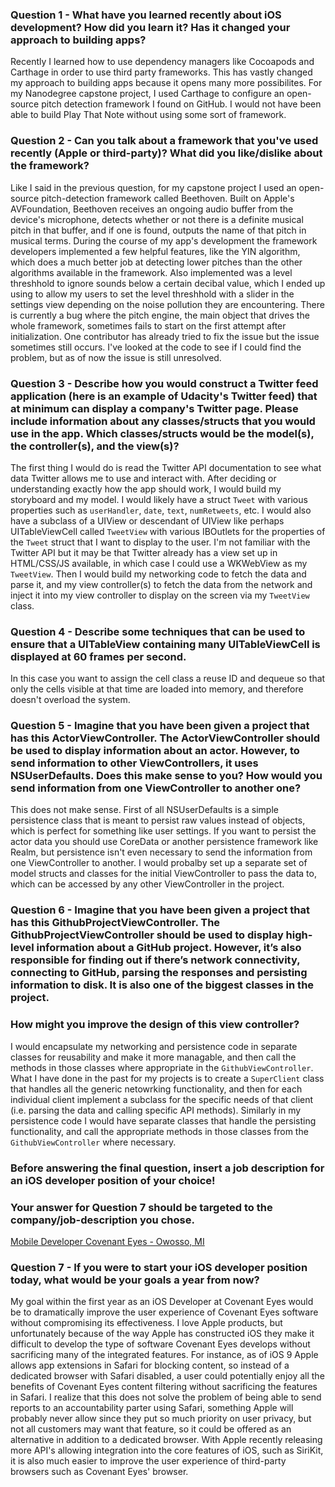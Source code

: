 ### Question 1 - What have you learned recently about iOS development? How did you learn it? Has it changed your approach to building apps? ###

Recently I learned how to use dependency managers like Cocoapods and Carthage in order to use third party frameworks. This has vastly changed my approach to building apps because it opens many more possibilites. For my Nanodegree capstone project, I used Carthage to configure an open-source pitch detection framework I found on GitHub. I would not have been able to build Play That Note without using some sort of framework.

### Question 2 - Can you talk about a framework that you've used recently (Apple or third-party)? What did you like/dislike about the framework? ###

Like I said in the previous question, for my capstone project I used an open-source pitch-detection framework called Beethoven. Built on Apple's AVFoundation, Beethoven receives an ongoing audio buffer from the device's microphone, detects whether or not there is a definite musical pitch in that buffer, and if one is found, outputs the name of that pitch in musical terms. During the course of my app's development the framework developers implemented a few helpful features, like the YIN algorithm, which does a much better job at detecting lower pitches than the other algorithms available in the framework. Also implemented was a level threshhold to ignore sounds below a certain decibal value, which I ended up using to allow my users to set the level threshhold with a slider in the settings view depending on the noise pollution they are encountering. There is currently a bug where the pitch engine, the main object that drives the whole framework, sometimes fails to start on the first attempt after initialization. One contributor has already tried to fix the issue but the issue sometimes still occurs. I've looked at the code to see if I could find the problem, but as of now the issue is still unresolved.

### Question 3 - Describe how you would construct a Twitter feed application (here is an example of Udacity's Twitter feed) that at minimum can display a company's Twitter page. Please include information about any classes/structs that you would use in the app. Which classes/structs would be the model(s), the controller(s), and the view(s)? ###

The first thing I would do is read the Twitter API documentation to see what data Twitter allows me to use and interact with. After deciding or understanding exactly how the app should work, I would build my storyboard and my model. I would likely have a struct `Tweet` with various properties such as `userHandler`, `date`, `text`, `numRetweets`, etc. I would also have a subclass of a UIView or descendant of UIView like perhaps UITableViewCell called `TweetView` with various IBOutlets for the properties of the `Tweet` struct that I want to display to the user. I'm not familiar with the Twitter API but it may be that Twitter already has a view set up in HTML/CSS/JS available, in which case I could use a WKWebView as my `TweetView`. Then I would build my networking code to fetch the data and parse it, and my view controller(s) to fetch the data from the network and inject it into my view controller to display on the screen via my `TweetView` class.

### Question 4 - Describe some techniques that can be used to ensure that a UITableView containing many UITableViewCell is displayed at 60 frames per second. ###

In this case you want to assign the cell class a reuse ID and dequeue so that only the cells visible at that time are loaded into memory, and therefore doesn't overload the system.

### Question 5 - Imagine that you have been given a project that has this ActorViewController. The ActorViewController should be used to display information about an actor. However, to send information to other ViewControllers, it uses NSUserDefaults. Does this make sense to you? How would you send information from one ViewController to another one? ###

This does not make sense. First of all NSUserDefaults is a simple persistence class that is meant to persist raw values instead of objects, which is perfect for something like user settings. If you want to persist the actor data you should use CoreData or another persistence framework like Realm, but persistence isn't even necessary to send the information from one ViewController to another. I would probalby set up a separate set of model structs and classes for the initial ViewController to pass the data to, which can be accessed by any other ViewController in the project. 

### Question 6 - Imagine that you have been given a project that has this GithubProjectViewController. The GithubProjectViewController should be used to display high-level information about a GitHub project. However, it’s also responsible for finding out if there’s network connectivity, connecting to GitHub, parsing the responses and persisting information to disk. It is also one of the biggest classes in the project. ###

### How might you improve the design of this view controller? ###

I would encapsulate my networking and persistence code in separate classes for reusability and make it more managable, and then call the methods in those classes where appropriate in the `GithubViewController`. What I have done in the past for my projects is to create a `SuperClient` class that handles all the generic netowrking functionality, and then for each individual client implement a subclass for the specific needs of that client (i.e. parsing the data and calling specific API methods). Similarly in my persistence code I would have separate classes that handle the persisting functionality, and call the appropriate methods in those classes from the `GithubViewController` where necessary.

### Before answering the final question, insert a job description for an iOS developer position of your choice! ###
### Your answer for Question 7 should be targeted to the company/job-description you chose. ###

[Mobile Developer 
Covenant Eyes - Owosso, MI ](https://goo.gl/MHP1CQ)

### Question 7 - If you were to start your iOS developer position today, what would be your goals a year from now? ###

My goal within the first year as an iOS Developer at Covenant Eyes would be to dramatically improve the user experience of Covenant Eyes software without compromising its effectiveness. I love Apple products, but unfortunately because of the way Apple has constructed iOS they make it difficult to develop the type of software Covenant Eyes develops without sacrificing many of the integrated features. For instance, as of iOS 9 Apple allows app extensions in Safari for blocking content, so instead of a dedicated browser with Safari disabled, a user could potentially enjoy all the benefits of Covenant Eyes content filtering without sacrificing the features in Safari. I realize that this does not solve the problem of being able to send reports to an accountability parter using Safari, something Apple will probably never allow since they put so much priority on user privacy, but not all customers may want that feature, so it could be offered as an alternative in addition to a dedicated browser. With Apple recently releasing more API's allowing integration into the core features of iOS, such as SiriKit, it is also much easier to improve the user experience of third-party browsers such as Covenant Eyes' browser.
